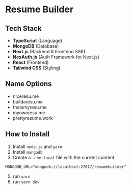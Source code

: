 # Resume Builder

## Tech Stack

-  **TypeScript** (Language)
-  **MongoDB** (Database)
-  **Next.js** (Backend & Frontend SSR)
-  **NexAuth.js** (Auth Framework for Next.js)
-  **React** (Frontend)
-  **Tailwind CSS** (Styling)

## Name Options

-  niceresu.me
-  buildaresu.me
-  thatsmyresu.me
-  myownresu.me
-  prettyresume.work

## How to Install

1. Install `node.js` and `yarn`
2. Install `mongodb`
3. Create a `.env.local` file with the current content

```
MONGODB_URL="mongodb://localhost:27017/resumebuilder"
```

5. run `yarn`
6. run `yarn dev`
